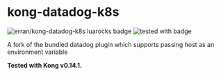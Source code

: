 # kong-datadog-k8s
![erran/kong-datadog-k8s luarocks badge][] ![tested with badge][]

A fork of the bundled datadog plugin which supports passing host as an environment variable

**Tested with Kong v0.14.1.**

[erran/kong-datadog-k8s luarocks badge]: https://img.shields.io/luarocks/v/erran/kong-datadog-k8s/0.0.1-1.svg
[tested with badge]: https://img.shields.io/badge/kong-v0.14.1-9cf.svg

